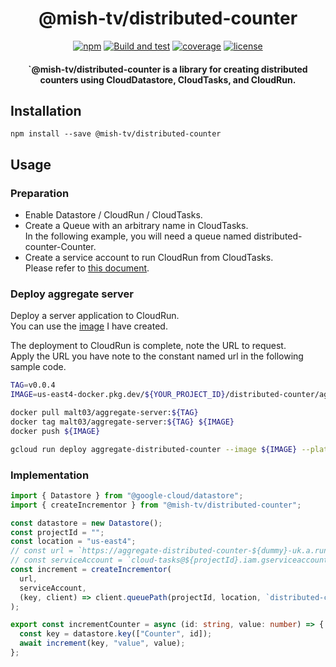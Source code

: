 <h1 align="center">@mish-tv/distributed-counter</h1>

<div align="center">
<a href="https://www.npmjs.com/package/@mish-tv/distributed-counter"><img src="https://img.shields.io/npm/v/@mish-tv/distributed-counter.svg" alt="npm"></a>
<a href="https://github.com/mish-tv/distributed-counter/actions/workflows/build-and-test.yml"><img src="https://github.com/mish-tv/distributed-counter/actions/workflows/build-and-test.yml/badge.svg" alt="Build and test"></a>
<a href="https://codecov.io/gh/mish-tv/distributed-counter"><img src="https://img.shields.io/codecov/c/github/mish-tv/distributed-counter.svg" alt="coverage"></a>
<a href="https://opensource.org/licenses/MIT"><img src="https://img.shields.io/github/license/mish-tv/distributed-counter.svg?style=flat" alt="license"></a>
</div>

<h4 align="center">`@mish-tv/distributed-counter is a library for creating distributed counters using CloudDatastore, CloudTasks, and CloudRun.</h4>


## Installation
```
npm install --save @mish-tv/distributed-counter
```

## Usage
### Preparation
- Enable Datastore / CloudRun / CloudTasks.
- Create a Queue with an arbitrary name in CloudTasks.  
In the following example, you will need a queue named distributed-counter-Counter.
- Create a service account to run CloudRun from CloudTasks.  
Please refer to [this document](https://cloud.google.com/tasks/docs/creating-http-target-tasks#sa).

### Deploy aggregate server
Deploy a server application to CloudRun.  
You can use the [image](https://hub.docker.com/repository/docker/malt03/aggregate-server) I have created.

The deployment to CloudRun is complete, note the URL to request.  
Apply the URL you have note to the constant named url in the following sample code.

```sh
TAG=v0.0.4
IMAGE=us-east4-docker.pkg.dev/${YOUR_PROJECT_ID}/distributed-counter/aggregate-server:${TAG}

docker pull malt03/aggregate-server:${TAG}
docker tag malt03/aggregate-server:${TAG} ${IMAGE}
docker push ${IMAGE}

gcloud run deploy aggregate-distributed-counter --image ${IMAGE} --platform managed --region us-east4
```

### Implementation
```typescript
import { Datastore } from "@google-cloud/datastore";
import { createIncrementor } from "@mish-tv/distributed-counter";

const datastore = new Datastore();
const projectId = "";
const location = "us-east4";
// const url = `https://aggregate-distributed-counter-${dummy}-uk.a.run.app`;
// const serviceAccount = `cloud-tasks@${projectId}.iam.gserviceaccount.com`;
const increment = createIncrementor(
  url,
  serviceAccount,
  (key, client) => client.queuePath(projectId, location, `distributed-counter-${key.kind}`),
);

export const incrementCounter = async (id: string, value: number) => {
  const key = datastore.key(["Counter", id]);
  await increment(key, "value", value);
};
```
